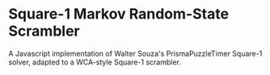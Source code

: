 # Square-1 Markov Random-State Scrambler

A Javascript implementation of Walter Souza's PrismaPuzzleTimer Square-1 solver, adapted to a WCA-style Square-1 scrambler.